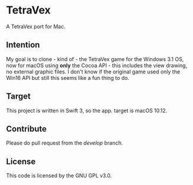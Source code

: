 # TetraVex
A TetraVex port for Mac.

Intention
---------

My goal is to clone - kind of - the TetraVex game for the Windows 3.1 OS, now 
for macOS using **only** the Cocoa API - this includes the view drawing, no
external graphic files. I don't know if the original game used only the Win16 API
but still this seems like a fun thing to do.

Target
------

This project is written in Swift 3, so the app. target is macOS 10.12.

Contribute
----------

Please do pull request from the *develop* branch.

License
-------

This code is licensed by the GNU GPL v3.0.
